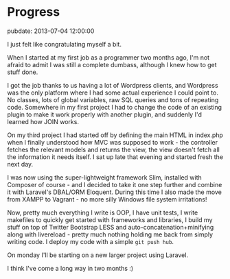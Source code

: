 # Progress
pubdate: 2013-07-04 12:00:00

I just felt like congratulating myself a bit.

When I started at my first job as a programmer two months ago, I'm not afraid to admit I was still a complete dumbass, although I knew how to get stuff done.

I got the job thanks to us having a lot of Wordpress clients, and Wordpress was the only platform where I had some actual experience I could point to. No classes, lots of global variables, raw SQL queries and tons of repeating code. Somewhere in my first project I had to change the code of an existing plugin to make it work properly with another plugin, and suddenly I'd learned how JOIN works.

On my third project I had started off by defining the main HTML in index.php when I finally understood how MVC was supposed to work - the controller fetches the relevant models and returns the view, the view doesn't fetch all the information it needs itself. I sat up late that evening and started fresh the next day.

I was now using the super-lightweight framework Slim, installed with Composer of course - and I decided to take it one step further and combine it with Laravel's DBAL/ORM Eloquent. During this time I also made the move from XAMPP to Vagrant - no more silly Windows file system irritations!

Now, pretty much everything I write is OOP, I have unit tests, I write makefiles to quickly get started with frameworks and libraries, I build my stuff on top of Twitter Bootstrap LESS and auto-concatenation+minifying along with livereload - pretty much nothing holding me back from simply writing code. I deploy my code with a simple `git push hub`.

On monday I'll be starting on a new larger project using Laravel.

I think I've come a long way in two months :)